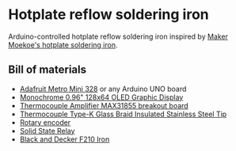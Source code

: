 # Hotplate reflow soldering iron
Arduino-controlled hotplate reflow soldering iron inspired by [Maker Moekoe's hotplate soldering iron](https://github.com/makermoekoe/Hotplate-Soldering-Iron).

## Bill of materials

* [Adafruit Metro Mini 328](https://www.adafruit.com/product/2590) or any Arduino UNO board
* [Monochrome 0.96" 128x64 OLED Graphic Display](https://www.adafruit.com/product/326)
* [Thermocouple Amplifier MAX31855 breakout board](https://www.adafruit.com/product/269)
* [Thermocouple Type-K Glass Braid Insulated Stainless Steel Tip](https://www.adafruit.com/product/3245)
* [Rotary encoder](https://www.adafruit.com/product/377)
* [Solid State Relay](https://www.sparkfun.com/products/13015)
* [Black and Decker F210 Iron](https://www.walmart.com/ip/BLACK-DECKER-SmartTemp-Easy-Steam-Iron-Nonstick-Soleplate-Iron-F210/17435653)
